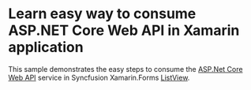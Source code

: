 # Learn easy way to consume ASP.NET Core Web API in Xamarin application

This sample demonstrates the easy steps to consume the [ASP.Net Core Web API](https:\ej2services.syncfusion.com\production\web-services\api\Orders) service in Syncfusion Xamarin.Forms [ListView](https://help.syncfusion.com/xamarin/sflistview/getting-started).

